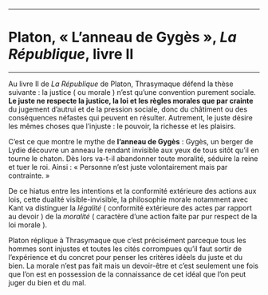 ***
# Platon, « L’anneau de Gygès », *La République*, livre II
***
Au livre II de *La République* de Platon, Thrasymaque défend la thèse suivante : la justice ( ou morale ) n’est qu’une convention purement sociale. **Le juste ne respecte la justice, la loi et les règles morales que par crainte** du jugement d’autrui et de la pression sociale, donc du châtiment ou des conséquences néfastes qui peuvent en résulter. Autrement, le juste désire les mêmes choses que l’injuste : le pouvoir, la richesse et les plaisirs.

C’est ce que montre le mythe de **l’anneau de Gygès** : Gygès, un berger de Lydie découvre un anneau le rendant invisible aux yeux de tous sitôt qu’il en tourne le chaton. Dès lors va-t-il abandonner toute moralité, séduire la reine et tuer le roi. Ainsi : « Personne n’est juste volontairement mais par contrainte. »

De ce hiatus entre les intentions et la conformité extérieure des actions aux lois, cette dualité visible-invisible, la philosophie morale notamment avec Kant va distinguer la *légalité* ( conformité extérieure des actes par rapport au devoir ) de la *moralité* ( caractère d’une action faite par pur respect de la loi morale ).

Platon réplique à Thrasymaque que c’est précisément parceque tous les hommes sont injustes et toutes les cités corrompues qu’il faut sortir de l’expérience et du concret pour penser les critères idéels du juste et du bien. La morale n’est pas fait mais un devoir-être et c’est seulement une fois que l’on est en possession de la connaissance de cet idéal que l’on peut juger du bien et du mal.